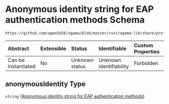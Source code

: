 # Anonymous identity string for EAP authentication methods Schema

```txt
https://github.com/openSUSE/agama/blob/master/rust/agama-lib/share/profile.schema.json#/properties/network/properties/connections/items/properties/ieee-8021x/properties/anonymousIdentity
```



| Abstract            | Extensible | Status         | Identifiable            | Custom Properties | Additional Properties | Access Restrictions | Defined In                                                          |
| :------------------ | :--------- | :------------- | :---------------------- | :---------------- | :-------------------- | :------------------ | :------------------------------------------------------------------ |
| Can be instantiated | No         | Unknown status | Unknown identifiability | Forbidden         | Allowed               | none                | [profile.schema.json\*](profile.schema.json "open original schema") |

## anonymousIdentity Type

`string` ([Anonymous identity string for EAP authentication methods](profile-properties-network-settings-properties-network-connections-to-be-defined-items-properties-ieee-8021x-eap-settings-properties-anonymous-identity-string-for-eap-authentication-methods.md))

